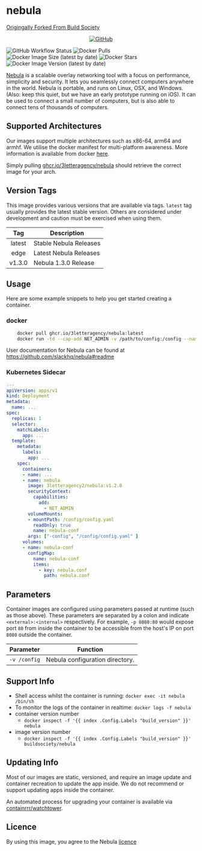 # nebula

[Origingally Forked From Build Society](https://github.com/buildsociety/nebula)

<span style="display:block;text-align:center">[![GitHub](https://img.shields.io/static/v1.svg?color=db422a&logoColor=2a6bdb&style=for-the-badge&label=3letteragency&message=GitHub&logo=github)](https://github.com/3letteragency "view the source for all of our repositories.")</span>

![GitHub Workflow Status](https://img.shields.io/github/workflow/status/3letteragency/nebula/build?color=db422a&logoColor=FFFFFF&style=for-the-badge)
![Docker Pulls](https://img.shields.io/docker/pulls/3letteragency2/nebula?color=db422a&logoColor=2a6bdb&style=for-the-badge)
![Docker Image Size (latest by date)](https://img.shields.io/docker/image-size/3letteragency2/nebula?color=db422a&logoColor=2a6bdb&style=for-the-badge)
![Docker Stars](https://img.shields.io/docker/stars/3letteragency2/nebula?color=db422a&logoColor=2a6bdb&style=for-the-badge)
![Docker Image Version (latest by date)](https://img.shields.io/docker/v/buildsociety/nebula?color=db422a&logoColor=2a6bdb&style=for-the-badge)

[Nebula](https://github.com/slackhq/nebula) is a scalable overlay networking tool with a focus on performance, simplicity and security. It lets you seamlessly connect computers anywhere in the world. Nebula is portable, and runs on Linux, OSX, and Windows. (Also: keep this quiet, but we have an early prototype running on iOS). It can be used to connect a small number of computers, but is also able to connect tens of thousands of computers.

## Supported Architectures
Our images support multiple architectures such as x86-64, arm64 and armhf. We utilise the docker manifest for multi-platform awareness. More information is available from docker [here](https://github.com/docker/distribution/blob/master/docs/spec/manifest-v2-2.md#manifest-list).

Simply pulling [ghcr.io/3letteragency/nebula](https://github.com/3letteragency/nebula) should retrieve the correct image for your arch.

## Version Tags

This image provides various versions that are available via tags. `latest` tag usually provides the latest stable version. Others are considered under development and caution must be exercised when using them.

| Tag | Description |
| :----: | --- |
| latest | Stable Nebula Releases |
| edge | Latest Nebula Releases |
| v1.3.0 | Nebula 1.3.0 Release |


## Usage

Here are some example snippets to help you get started creating a container.

### docker

```bash
    docker pull ghcr.io/3letteragency/nebula:latest
    docker run -td --cap-add NET_ADMIN -v /path/to/config:/config --name nebula 3letteragency/nebula:latest
```

User documentation for Nebula can be found at https://github.com/slackhq/nebula#readme

### Kubernetes Sidecar

```yaml
---
apiVersion: apps/v1
kind: Deployment
metadata:
  name: ...
spec:
  replicas: 1
  selector:
    matchLabels:
      app: ...
  template:
    metadata:
      labels:
        app: ...
    spec:
      containers:
      - name: ...
      - name: nebula
        image: 3letteragency2/nebula:v1.2.0
        securityContext:
          capabilities:
            add:
              - NET_ADMIN
        volumeMounts:
        - mountPath: /config/config.yaml
          readOnly: true
          name: nebula-conf
        args: ["-config", "/config/config.yaml" ] 
      volumes:
      - name: nebula-conf
        configMap:
          name: nebula-conf
          items:
            - key: nebula.conf
              path: nebula.conf
```

## Parameters

Container images are configured using parameters passed at runtime (such as those above). These parameters are separated by a colon and indicate `<external>:<internal>` respectively. For example, `-p 8080:80` would expose port `80` from inside the container to be accessible from the host's IP on port `8080` outside the container.

| Parameter | Function |
| :----: | --- |
| `-v /config` | Nebula configuration directory. |

## Support Info

* Shell access whilst the container is running: `docker exec -it nebula /bin/sh`
* To monitor the logs of the container in realtime: `docker logs -f nebula`
* container version number
  * `docker inspect -f '{{ index .Config.Labels "build_version" }}' nebula`
* image version number
  * `docker inspect -f '{{ index .Config.Labels "build_version" }}' buildsociety/nebula`

## Updating Info

Most of our images are static, versioned, and require an image update and container recreation to update the app inside. We do not recommend or support updating apps inside the container.

An automated process for upgrading your container is available via [containrrr/watchtower](https://github.com/containrrr/watchtower).


## Licence

By using this image, you agree to the Nebula [licence](https://github.com/slackhq/nebula/blob/master/LICENSE)

